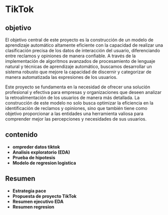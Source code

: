 # TikTok 
## objetivo 
El objetivo central de este proyecto es la construcción de un modelo de aprendizaje automático altamente eficiente con la capacidad de realizar una clasificación precisa de los datos de interacción del usuario, diferenciando entre reclamos y opiniones de manera confiable. A través de la implementación de algoritmos avanzados de procesamiento de lenguaje natural y técnicas de aprendizaje automático, buscamos desarrollar un sistema robusto que mejore la capacidad de discernir y categorizar de manera automatizada las expresiones de los usuarios.

Este proyecto se fundamenta en la necesidad de ofrecer una solución profesional y efectiva para empresas y organizaciones que deseen analizar la retroalimentación de los usuarios de manera más detallada. La construcción de este modelo no solo busca optimizar la eficiencia en la identificación de reclamos y opiniones, sino que también tiene como objetivo proporcionar a las entidades una herramienta valiosa para comprender mejor las percepciones y necesidades de sus usuarios.
## contenido 
- **ompreder datos tiktok**
- **Analisis exploratorio (EDA)**
- **Prueba de hipotesis**
- **Modelo de regresion logistica**


## Resumen
- **Estrategia pace**
- **Propuesta de proyecto TikTok**
- **Resumen ejecutivo EDA**
- **Resumen regresion**

